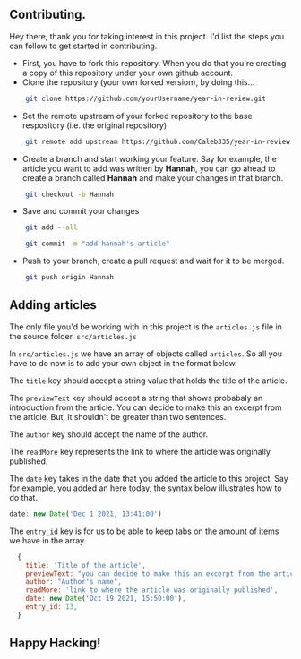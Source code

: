 ## Contributing.

Hey there, thank you for taking interest in this project. I'd list the steps you can follow to get started in contributing.

- First, you have to fork this repository. When you do that you're creating a copy of this repository under your own github account.
- Clone the repository (your own forked version), by doing this...

```bash
    git clone https://github.com/yourUsername/year-in-review.git
```

- Set the remote upstream of your forked repository to the base respository (i.e. the original repository)

```bash
    git remote add upstream https://github.com/Caleb335/year-in-review.git
```

- Create a branch and start working your feature. Say for example, the article you want to add was written by **Hannah**, you can go ahead to create a branch called **Hannah** and make your changes in that branch.

```bash
    git checkout -b Hannah
```

- Save and commit your changes

```bash
    git add --all

    git commit -m "add hannah's article"
```

- Push to your branch, create a pull request and wait for it to be merged.

```bash
    git push origin Hannah
```

## Adding articles

The only file you'd be working with in this project is the `articles.js` file in the source folder. `src/articles.js`

In `src/articles.js` we have an array of objects called `articles`. So all you have to do now is to add your own object in the format below.

The `title` key should accept a string value that holds the title of the article.

The `previewText` key should accept a string that shows probabaly an introduction from the article. You can decide to make this an excerpt from the article. But, it shouldn't be greater than two sentences.

The `author` key should accept the name of the author.

The `readMore` key represents the link to where the article was originally published.

The `date` key takes in the date that you added the article to this project. Say for example, you added an here today, the syntax below illustrates how to do that.

```javascript
date: new Date('Dec 1 2021, 13:41:00')
```

The `entry_id` key is for us to be able to keep tabs on the amount of items we have in the array.

```javascript
  {
    title: 'Title of the article',
    previewText: "you can decide to make this an excerpt from the article. But, it shouldn't be greater than two sentences",
    author: "Author's name",
    readMore: 'link to where the article was originally published',
    date: new Date('Oct 19 2021, 15:50:00'),
    entry_id: 13,
  }
```

## Happy Hacking!
